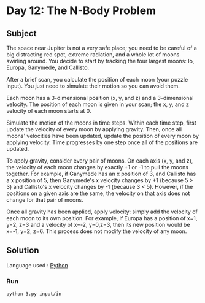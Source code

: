# Day 12: The N-Body Problem

## Subject

The space near Jupiter is not a very safe place; you need to be careful of a
big distracting red spot, extreme radiation, and a whole lot of moons
swirling around. You decide to start by tracking the four largest moons: Io,
Europa, Ganymede, and Callisto.

After a brief scan, you calculate the position of each moon (your puzzle
input). You just need to simulate their motion so you can avoid them.

Each moon has a 3-dimensional position (x, y, and z) and a 3-dimensional
velocity. The position of each moon is given in your scan; the x, y, and z
velocity of each moon starts at 0.

Simulate the motion of the moons in time steps. Within each time step, first
update the velocity of every moon by applying gravity. Then, once all moons'
velocities have been updated, update the position of every moon by applying
velocity. Time progresses by one step once all of the positions are updated.

To apply gravity, consider every pair of moons. On each axis (x, y, and z),
the velocity of each moon changes by exactly +1 or -1 to pull the moons
together. For example, if Ganymede has an x position of 3, and Callisto has a
x position of 5, then Ganymede's x velocity changes by +1 (because 5 > 3) and
Callisto's x velocity changes by -1 (because 3 < 5). However, if the
positions on a given axis are the same, the velocity on that axis does not
change for that pair of moons.

Once all gravity has been applied, apply velocity: simply add the velocity of
each moon to its own position. For example, if Europa has a position of x=1,
y=2, z=3 and a velocity of x=-2, y=0,z=3, then its new position would be
x=-1, y=2, z=6. This process does not modify the velocity of any moon.

## Solution

Language used : [Python](https://www.python.org/)

### Run

    python 3.py input/in
